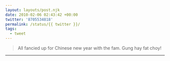 ```yaml
---
layout: layouts/post.njk
date: 2010-02-06 02:43:42 +00:00
twitter: '8705534818'
permalink: /status/{{ twitter }}/
tags: 
  - tweet
---
```


> All fancied up for Chinese new year with the fam. Gung hay fat choy!

---
